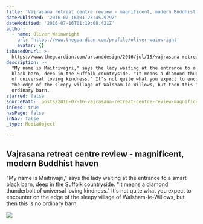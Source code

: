 ```yaml
---
title: 'Vajrasana retreat centre review - magnificent, modern Buddhist haven'
datePublished: '2016-07-16T01:23:45.979Z'
dateModified: '2016-07-16T01:19:08.421Z'
author:
  - name: Oliver Wainwright
    url: 'https://www.theguardian.com/profile/oliver-wainwright'
    avatar: {}
isBasedOnUrl: >-
  https://www.theguardian.com/artanddesign/2016/jul/15/vajrasana-retreat-centre-review-suffolk-london-buddhist
description: >-
  "My name is Maitrivajri," says the lady waiting at the entrance to a smart
  black barn, deep in the Suffolk countryside. "It means a diamond thunderbolt
  of universal loving kindness." It's not quite what you expect to encounter on
  the edge of the sleepy village of Walsham-le-Willows, but then this is no
  ordinary barn.
starred: false
sourcePath: _posts/2016-07-16-vajrasana-retreat-centre-review-magnificent-modern-buddhi.md
inFeed: true
hasPage: false
inNav: false
_type: MediaObject

---
```

<article style=""><h1>Vajrasana retreat centre review - magnificent, modern Buddhist haven</h1><p>"My name is Maitrivajri," says the lady waiting at the entrance to a smart black barn, deep in the Suffolk countryside. "It means a diamond thunderbolt of universal loving kindness." It's not quite what you expect to encounter on the edge of the sleepy village of Walsham-le-Willows, but then this is no ordinary barn.</p><img src="https://i.guim.co.uk/img/media/0137dda62a3c5e2cac4badda1a8d817bcf440e4d/726_2590_6953_4171/6953.jpg?w=1200&amp;h=630&amp;q=55&amp;auto=format&amp;usm=12&amp;fit=crop&amp;bm=normal&amp;ba=bottom%2Cleft&amp;blend64=aHR0cHM6Ly91cGxvYWRzLmd1aW0uY28udWsvMjAxNi8wNS8yNS9vdmVybGF5LWxvZ28tMTIwMC05MF9vcHQucG5n&amp;s=eb12ea00b0f1bc17bcf1e282857cef0f" /></article>